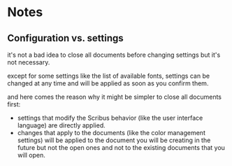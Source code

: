 # Notes

## Configuration vs. settings

it's not a bad idea to close all documents before changing settings but it's not necessary.

except for some settings like the list of available fonts, settings can be changed at any time and will be applied as soon as you confirm them.

and here comes the reason why it might be simpler to close all documents first:

- settings that modify the Scribus behavior (like the user interface language) are directly applied.
- changes that apply to the documents (like the color management settings) will be applied to the document you will be creating in the future but not the open ones and not to the existing documents that you will open.
